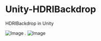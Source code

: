 # Unity-HDRIBackdrop
HDRIBackdrop in Unity

![Image](https://github.com/codewings/Unity-HDRIBackdrop/blob/master/ScreenshotA.gif) . 
![Image](https://github.com/codewings/Unity-HDRIBackdrop/blob/master/ScreenshotB.gif)
